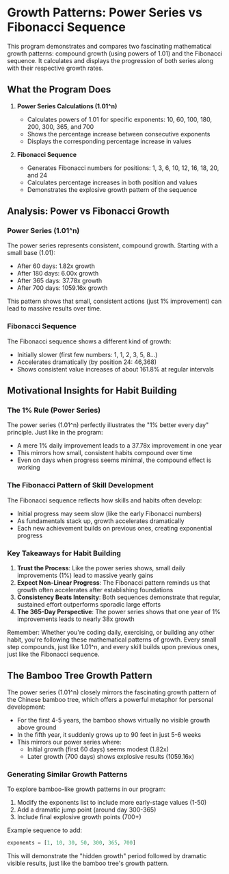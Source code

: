 
# Growth Patterns: Power Series vs Fibonacci Sequence

This program demonstrates and compares two fascinating mathematical growth patterns: compound growth (using powers of 1.01) and the Fibonacci sequence. It calculates and displays the progression of both series along with their respective growth rates.

## What the Program Does

1. **Power Series Calculations (1.01^n)**
   - Calculates powers of 1.01 for specific exponents: 10, 60, 100, 180, 200, 300, 365, and 700
   - Shows the percentage increase between consecutive exponents
   - Displays the corresponding percentage increase in values

2. **Fibonacci Sequence**
   - Generates Fibonacci numbers for positions: 1, 3, 6, 10, 12, 16, 18, 20, and 24
   - Calculates percentage increases in both position and values
   - Demonstrates the explosive growth pattern of the sequence

## Analysis: Power vs Fibonacci Growth

### Power Series (1.01^n)
The power series represents consistent, compound growth. Starting with a small base (1.01):
- After 60 days: 1.82x growth
- After 180 days: 6.00x growth
- After 365 days: 37.78x growth
- After 700 days: 1059.16x growth

This pattern shows that small, consistent actions (just 1% improvement) can lead to massive results over time.

### Fibonacci Sequence
The Fibonacci sequence shows a different kind of growth:
- Initially slower (first few numbers: 1, 1, 2, 3, 5, 8...)
- Accelerates dramatically (by position 24: 46,368)
- Shows consistent value increases of about 161.8% at regular intervals

## Motivational Insights for Habit Building

### The 1% Rule (Power Series)
The power series (1.01^n) perfectly illustrates the "1% better every day" principle. Just like in the program:
- A mere 1% daily improvement leads to a 37.78x improvement in one year
- This mirrors how small, consistent habits compound over time
- Even on days when progress seems minimal, the compound effect is working

### The Fibonacci Pattern of Skill Development
The Fibonacci sequence reflects how skills and habits often develop:
- Initial progress may seem slow (like the early Fibonacci numbers)
- As fundamentals stack up, growth accelerates dramatically
- Each new achievement builds on previous ones, creating exponential progress

### Key Takeaways for Habit Building
1. **Trust the Process**: Like the power series shows, small daily improvements (1%) lead to massive yearly gains
2. **Expect Non-Linear Progress**: The Fibonacci pattern reminds us that growth often accelerates after establishing foundations
3. **Consistency Beats Intensity**: Both sequences demonstrate that regular, sustained effort outperforms sporadic large efforts
4. **The 365-Day Perspective**: The power series shows that one year of 1% improvements leads to nearly 38x growth

Remember: Whether you're coding daily, exercising, or building any other habit, you're following these mathematical patterns of growth. Every small step compounds, just like 1.01^n, and every skill builds upon previous ones, just like the Fibonacci sequence.

## The Bamboo Tree Growth Pattern

The power series (1.01^n) closely mirrors the fascinating growth pattern of the Chinese bamboo tree, which offers a powerful metaphor for personal development:

- For the first 4-5 years, the bamboo shows virtually no visible growth above ground
- In the fifth year, it suddenly grows up to 90 feet in just 5-6 weeks
- This mirrors our power series where:
  - Initial growth (first 60 days) seems modest (1.82x)
  - Later growth (700 days) shows explosive results (1059.16x)

### Generating Similar Growth Patterns
To explore bamboo-like growth patterns in our program:
1. Modify the exponents list to include more early-stage values (1-50)
2. Add a dramatic jump point (around day 300-365)
3. Include final explosive growth points (700+)

Example sequence to add:
```python
exponents = [1, 10, 30, 50, 300, 365, 700]
```

This will demonstrate the "hidden growth" period followed by dramatic visible results, just like the bamboo tree's growth pattern.
